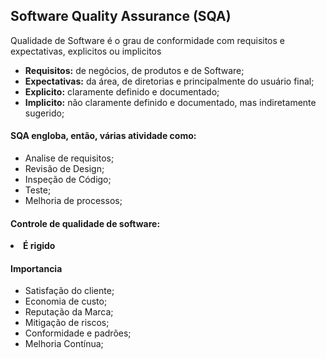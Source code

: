 <h2>Software Quality Assurance (SQA)</h2>
    <p>Qualidade de Software é o grau de conformidade com requisitos e expectativas, explicitos ou implicitos</p>
      <ul>
         <li><b>Requisitos:</b> de negócios, de produtos e de Software;</li>
         <li><b>Expectativas:</b> da área, de diretorias e principalmente do usuário final;</li>
         <li><b>Explicito:</b> claramente definido e documentado;</li>
         <li><b>Implicito:</b> não claramente definido e documentado, mas indiretamente sugerido;</li>
      </ul>
    <h4>SQA engloba, então, várias atividade como:</h4> 
        <ul>
            <li>Analise de requisitos;</li>
            <li>Revisão de Design;</li>
            <li>Inspeção de Código;</li>
            <li>Teste;</li>
            <li>Melhoria de processos;</li>
        </ul>
    <h4>Controle de qualidade de software:</h4>
        <li><b>É rigido</b></li>
    <h4>Importancia</h4>
        <ul>
            <li>Satisfação do cliente;</li>
            <li>Economia de custo;</li>
            <li>Reputação da Marca;</li>
            <li>Mitigação de riscos;</li>
            <li>Conformidade e padrões;</li>
            <li>Melhoria Contínua;</li>
        </ul>

